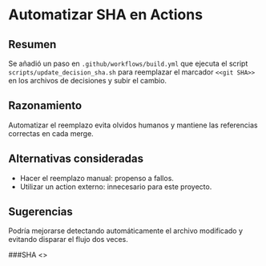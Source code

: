 # Automatizar SHA en Actions

## Resumen
Se añadió un paso en `.github/workflows/build.yml` que ejecuta el script `scripts/update_decision_sha.sh` para reemplazar el marcador `<<git SHA>>` en los archivos de decisiones y subir el cambio.

## Razonamiento
Automatizar el reemplazo evita olvidos humanos y mantiene las referencias correctas en cada merge.

## Alternativas consideradas
- Hacer el reemplazo manual: propenso a fallos.
- Utilizar un action externo: innecesario para este proyecto.

## Sugerencias
Podría mejorarse detectando automáticamente el archivo modificado y evitando disparar el flujo dos veces.

###SHA
<<git SHA>>
